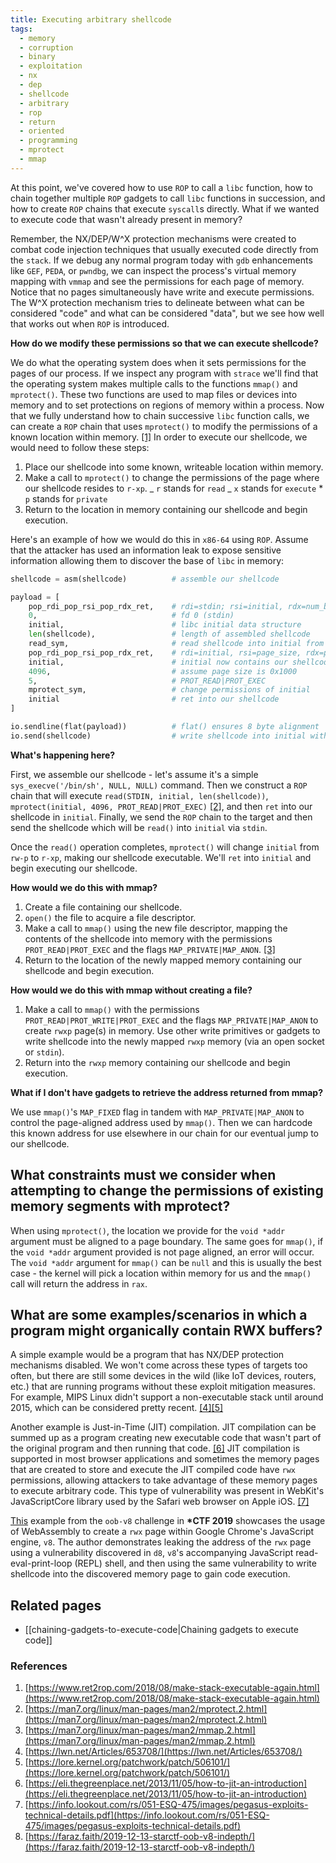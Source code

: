```yaml
---
title: Executing arbitrary shellcode
tags:
  - memory
  - corruption
  - binary
  - exploitation
  - nx
  - dep
  - shellcode
  - arbitrary
  - rop
  - return
  - oriented
  - programming
  - mprotect
  - mmap
---
```


At this point, we've covered how to use `ROP` to call a `libc` function, how to chain together
multiple `ROP` gadgets to call `libc` functions in succession, and how to create `ROP` chains that
execute `syscall`s directly. What if we wanted to execute code that wasn't already present in
memory?

Remember, the NX/DEP/W^X protection mechanisms were created to combat code injection techniques that
usually executed code directly from the `stack`. If we debug any normal program today with `gdb`
enhancements like `GEF`, `PEDA`, or `pwndbg`, we can inspect the process's virtual memory mapping
with `vmmap` and see the permissions for each page of memory. Notice that no pages simultaneously
have write and execute permissions. The W^X protection mechanism tries to delineate between what can
be considered "code" and what can be considered "data", but we see how well that works out when
`ROP` is introduced.

**How do we modify these permissions so that we can execute shellcode?**

We do what the operating system does when it sets permissions for the pages of our process. If we
inspect any program with `strace` we'll find that the operating system makes multiple calls to the
functions `mmap()` and `mprotect()`. These two functions are used to map files or devices into
memory and to set protections on regions of memory within a process. Now that we fully understand
how to chain successive `libc` function calls, we can create a `ROP` chain that uses `mprotect()` to
modify the permissions of a known location within memory. [[1]](#references) In order to execute our
shellcode, we would need to follow these steps:

1. Place our shellcode into some known, writeable location within memory.
2. Make a call to `mprotect()` to change the permissions of the page where our shellcode resides to
   `r-xp`. _ `r` stands for `read` _ `x` stands for `execute` \* `p` stands for `private`
3. Return to the location in memory containing our shellcode and begin execution.

Here's an example of how we would do this in `x86-64` using `ROP`. Assume that the attacker has used
an information leak to expose sensitive information allowing them to discover the base of `libc` in
memory:

```python
shellcode = asm(shellcode)          # assemble our shellcode

payload = [
    pop_rdi_pop_rsi_pop_rdx_ret,    # rdi=stdin; rsi=initial, rdx=num_bytes
    0,                              # fd 0 (stdin)
    initial,                        # libc initial data structure
    len(shellcode),                 # length of assembled shellcode
    read_sym,                       # read shellcode into initial from stdin
    pop_rdi_pop_rsi_pop_rdx_ret,    # rdi=initial, rsi=page_size, rdx=perms
    initial,                        # initial now contains our shellcode
    4096,                           # assume page size is 0x1000
    5,                              # PROT_READ|PROT_EXEC
    mprotect_sym,                   # change permissions of initial
    initial                         # ret into our shellcode
]

io.sendline(flat(payload))          # flat() ensures 8 byte alignment
io.send(shellcode)                  # write shellcode into initial with stdin
```

**What's happening here?**

First, we assemble our shellcode - let's assume it's a simple `sys_execve('/bin/sh', NULL, NULL)`
command. Then we construct a `ROP` chain that will execute `read(STDIN, initial, len(shellcode))`,
`mprotect(initial, 4096, PROT_READ|PROT_EXEC)` [[2]](#references), and then `ret` into our shellcode
in `initial`. Finally, we send the `ROP` chain to the target and then send the shellcode which will
be `read()` into `initial` via `stdin`.

Once the `read()` operation completes, `mprotect()` will change `initial` from `rw-p` to `r-xp`,
making our shellcode executable. We'll `ret` into `initial` and begin executing our shellcode.

**How would we do this with mmap?**

1. Create a file containing our shellcode.
2. `open()` the file to acquire a file descriptor.
3. Make a call to `mmap()` using the new file descriptor, mapping the contents of the shellcode into
   memory with the permissions `PROT_READ|PROT_EXEC` and the flags `MAP_PRIVATE|MAP_ANON`.
   [[3]](#references)
4. Return to the location of the newly mapped memory containing our shellcode and begin execution.

**How would we do this with mmap without creating a file?**

1. Make a call to `mmap()` with the permissions `PROT_READ|PROT_WRITE|PROT_EXEC` and the flags
   `MAP_PRIVATE|MAP_ANON` to create `rwxp` page(s) in memory. Use other write primitives or gadgets
   to write shellcode into the newly mapped `rwxp` memory (via an open socket or `stdin`).
2. Return into the `rwxp` memory containing our shellcode and begin execution.

**What if I don't have gadgets to retrieve the address returned from mmap?**

We use `mmap()`'s `MAP_FIXED` flag in tandem with `MAP_PRIVATE|MAP_ANON` to control the page-aligned
address used by `mmap()`. Then we can hardcode this known address for use elsewhere in our chain for
our eventual jump to our shellcode.

## What constraints must we consider when attempting to change the permissions of existing memory segments with mprotect?

When using `mprotect()`, the location we provide for the `void *addr` argument must be aligned to a
page boundary. The same goes for `mmap()`, if the `void *addr` argument provided is not page
aligned, an error will occur. The `void *addr` argument for `mmap()` can be `null` and this is
usually the best case - the kernel will pick a location within memory for us and the `mmap()` call
will return the address in `rax`.

## What are some examples/scenarios in which a program might organically contain RWX buffers?

A simple example would be a program that has NX/DEP protection mechanisms disabled. We won't come
across these types of targets too often, but there are still some devices in the wild (like IoT
devices, routers, etc.) that are running programs without these exploit mitigation measures. For
example, MIPS Linux didn't support a non-executable stack until around 2015, which can be considered
pretty recent. [[4]](#references)[[5]](#references)

Another example is Just-in-Time (JIT) compilation. JIT compilation can be summed up as a program
creating new executable code that wasn't part of the original program and then running that code.
[[6]](#references) JIT compilation is supported in most browser applications and sometimes the
memory pages that are created to store and execute the JIT compiled code have `rwx` permissions,
allowing attackers to take advantage of these memory pages to execute arbitrary code. This type of
vulnerability was present in WebKit's JavaScriptCore library used by the Safari web browser on Apple
iOS. [[7]](#references)

[This](https://faraz.faith/2019-12-13-starctf-oob-v8-indepth/) example from the `oob-v8` challenge
in **\*CTF 2019** showcases the usage of WebAssembly to create a `rwx` page within Google Chrome's
JavaScript engine, `v8`. The author demonstrates leaking the address of the `rwx` page using a
vulnerability discovered in `d8`, `v8`'s accompanying JavaScript read-eval-print-loop (REPL) shell,
and then using the same vulnerability to write shellcode into the discovered memory page to gain
code execution.

## Related pages

- [[chaining-gadgets-to-execute-code|Chaining gadgets to execute code]]

### References

1. [https://www.ret2rop.com/2018/08/make-stack-executable-again.html](https://www.ret2rop.com/2018/08/make-stack-executable-again.html)
2. [https://man7.org/linux/man-pages/man2/mprotect.2.html](https://man7.org/linux/man-pages/man2/mprotect.2.html)
3. [https://man7.org/linux/man-pages/man2/mmap.2.html](https://man7.org/linux/man-pages/man2/mmap.2.html)
4. [https://lwn.net/Articles/653708/](https://lwn.net/Articles/653708/)
5. [https://lore.kernel.org/patchwork/patch/506101/](https://lore.kernel.org/patchwork/patch/506101/)
6. [https://eli.thegreenplace.net/2013/11/05/how-to-jit-an-introduction](https://eli.thegreenplace.net/2013/11/05/how-to-jit-an-introduction)
7. [https://info.lookout.com/rs/051-ESQ-475/images/pegasus-exploits-technical-details.pdf](https://info.lookout.com/rs/051-ESQ-475/images/pegasus-exploits-technical-details.pdf)
8. [https://faraz.faith/2019-12-13-starctf-oob-v8-indepth/](https://faraz.faith/2019-12-13-starctf-oob-v8-indepth/)
